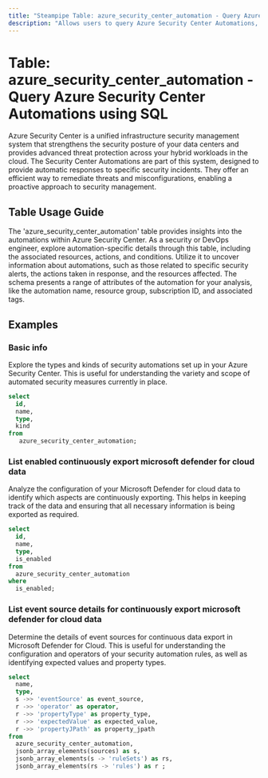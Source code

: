```yaml
---
title: "Steampipe Table: azure_security_center_automation - Query Azure Security Center Automations using SQL"
description: "Allows users to query Azure Security Center Automations, providing detailed information on their security automation configurations."
---
```


# Table: azure_security_center_automation - Query Azure Security Center Automations using SQL

Azure Security Center is a unified infrastructure security management system that strengthens the security posture of your data centers and provides advanced threat protection across your hybrid workloads in the cloud. The Security Center Automations are part of this system, designed to provide automatic responses to specific security incidents. They offer an efficient way to remediate threats and misconfigurations, enabling a proactive approach to security management.

## Table Usage Guide

The 'azure_security_center_automation' table provides insights into the automations within Azure Security Center. As a security or DevOps engineer, explore automation-specific details through this table, including the associated resources, actions, and conditions. Utilize it to uncover information about automations, such as those related to specific security alerts, the actions taken in response, and the resources affected. The schema presents a range of attributes of the automation for your analysis, like the automation name, resource group, subscription ID, and associated tags.

## Examples

### Basic info 
Explore the types and kinds of security automations set up in your Azure Security Center. This is useful for understanding the variety and scope of automated security measures currently in place.

```sql
select
  id,
  name,
  type,
  kind
from
   azure_security_center_automation;
```

### List enabled continuously export microsoft defender for cloud data
Analyze the configuration of your Microsoft Defender for cloud data to identify which aspects are continuously exporting. This helps in keeping track of the data and ensuring that all necessary information is being exported as required.

```sql
select
  id,
  name,
  type,
  is_enabled
from
  azure_security_center_automation
where 
  is_enabled;
```

### List event source details for continuously export microsoft defender for cloud data
Determine the details of event sources for continuous data export in Microsoft Defender for Cloud. This is useful for understanding the configuration and operators of your security automation rules, as well as identifying expected values and property types.

```sql
select
  name,
  type,
  s ->> 'eventSource' as event_source,
  r ->> 'operator' as operator,
  r ->> 'propertyType' as property_type,
  r ->> 'expectedValue' as expected_value,
  r ->> 'propertyJPath' as property_jpath
from
  azure_security_center_automation,
  jsonb_array_elements(sources) as s,
  jsonb_array_elements(s -> 'ruleSets') as rs,
  jsonb_array_elements(rs -> 'rules') as r ;
```